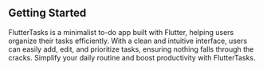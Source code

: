 
## Getting Started

FlutterTasks is a minimalist to-do app built with Flutter, helping users organize their tasks efficiently. 
With a clean and intuitive interface, users can easily add, edit, and prioritize tasks, ensuring nothing falls through the cracks. Simplify your daily routine and boost productivity with FlutterTasks.